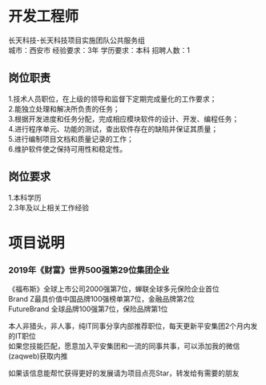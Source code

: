 # 开发工程师
长天科技-长天科技项目实施团队公共服务组  
城市：西安市 经验要求：3年 学历要求：本科  招聘人数：1

## 岗位职责
1.技术人员职位，在上级的领导和监督下定期完成量化的工作要求；   
2.能独立处理和解决所负责的任务；   
3.根据开发进度和任务分配，完成相应模块软件的设计、开发、编程任务；   
4.进行程序单元、功能的测试，查出软件存在的缺陷并保证其质量；   
5.进行编制项目文档和质量记录的工作；   
6.维护软件使之保持可用性和稳定性。

## 岗位要求
1.本科学历   
2.3年及以上相关工作经验

# 项目说明

### 2019年《财富》世界500强第29位集团企业
《福布斯》全球上市公司2000强第7位，蝉联全球多元保险企业首位  
Brand Z最具价值中国品牌100强榜单第7位，金融品牌第2位  
FutureBrand 全球品牌100强第7位，保险品牌第1位

本人非猎头，非人事，纯IT同事分享内部推荐职位，每天更新平安集团2个月内发的IT职位  
如果您技能匹配，愿意加入平安集团和一流的同事共事，可以添加我的微信(zaqweb)获取内推 

如果该信息能帮忙获得更好的发展请为项目点亮Star，转发给有需要的朋友




